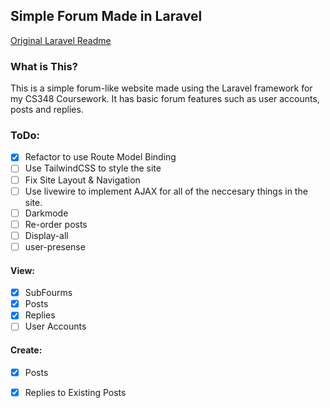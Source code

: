 ## Simple Forum Made in Laravel
[Original Laravel Readme](https://github.com/james-w1/cs348-coursework/blob/main/README.md.laravel)
### What is This?
This is a simple forum-like website made using the Laravel framework for my CS348 Coursework. It has basic forum features such as user accounts, posts and replies.
### ToDo:
- [x] Refactor to use Route Model Binding
- [ ] Use TailwindCSS to style the site
- [ ] Fix Site Layout & Navigation
- [ ] Use livewire to implement AJAX for all of the neccesary things in the site.
- [ ] Darkmode
- [ ] Re-order posts
- [ ] Display-all 
- [ ] user-presense
#### View:
- [x] SubFourms
- [x] Posts
- [x] Replies
- [ ] User Accounts
#### Create:
- [x] Posts
- [x] Replies to Existing Posts

